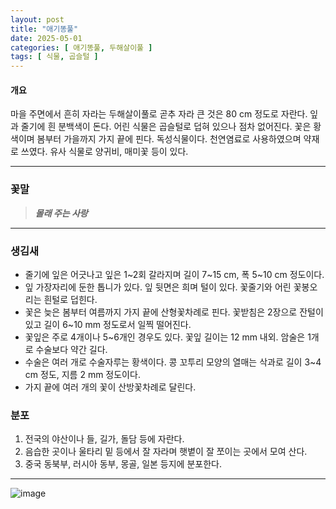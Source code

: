 ```yaml
---
layout: post
title: "애기똥풀"
date: 2025-05-01 
categories: [ 애기똥풀, 두해살이풀 ]
tags: [ 식물, 곱슬털 ]
---
```


#### 개요
마을 주면에서 흔히 자라는 두해살이풀로 곧추 자라 큰 것은 80 cm 정도로 자란다. 잎과 줄기에 흰 분백색이 돈다. 어린 식물은 곱슬털로 덥혀 있으나 점차 없어진다. 꽃은 황색이며 봄부터 가을까지 가지 끝에 핀다. 독성식물이다.  천연염료로 사용하였으며 약재로 쓰였다. 유사 식물로 양귀비, 매미꽃 등이 있다.

---
### 꽃말
> **_몰래 주는 사랑_**
---

### 생김새
* 줄기에 잎은 어긋나고 잎은 1~2회 갈라지며 길이 7~15 cm, 폭 5~10 cm 정도이다.
* 잎 가장자리에 둔한 톱니가 있다. 잎 뒷면은 희며 털이 있다. 꽃줄기와 어린 꽃봉오리는 흰털로 덥힌다.
* 꽃은 늦은 봄부터 여름까지 가지 끝에 산형꽃차례로 핀다. 꽃받침은 2장으로 잔털이 있고 길이 6~10 mm 정도로서 일찍 떨어진다.
* 꽃잎은 주로 4개이나 5~6개인 경우도 있다. 꽃잎 길이는 12 mm 내외. 암술은 1개로 수술보다 약간 길다.
* 수술은 여러 개로 수술자루는 황색이다. 콩 꼬투리 모양의 열매는 삭과로 길이 3~4 cm 정도, 지름 2 mm 정도이다.
* 가지 끝에 여러 개의 꽃이 산방꽃차례로 달린다.

### 분포
1. 전국의 야산이나 들, 길가, 돌담 등에 자란다.
2. 음습한 곳이나 울타리 밑 등에서 잘 자라며 햇볕이 잘 쪼이는 곳에서 모여 산다.
3. 중국 동북부, 러시아 동부, 몽골, 일본 등지에 분포한다.

---
![image](https://c.pxhere.com/photos/c4/2e/greater_celandine_flowers_yellow_plant_flower_chelidonium_majus_chelidonium_mohngewaechs-1351666.jpg!d)
